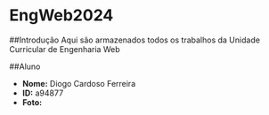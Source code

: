 # EngWeb2024

##Introdução
Aqui são armazenados todos os trabalhos da Unidade Curricular de Engenharia Web

##Aluno

- **Nome:** Diogo Cardoso Ferreira
- **ID:** a94877
- **Foto:**
